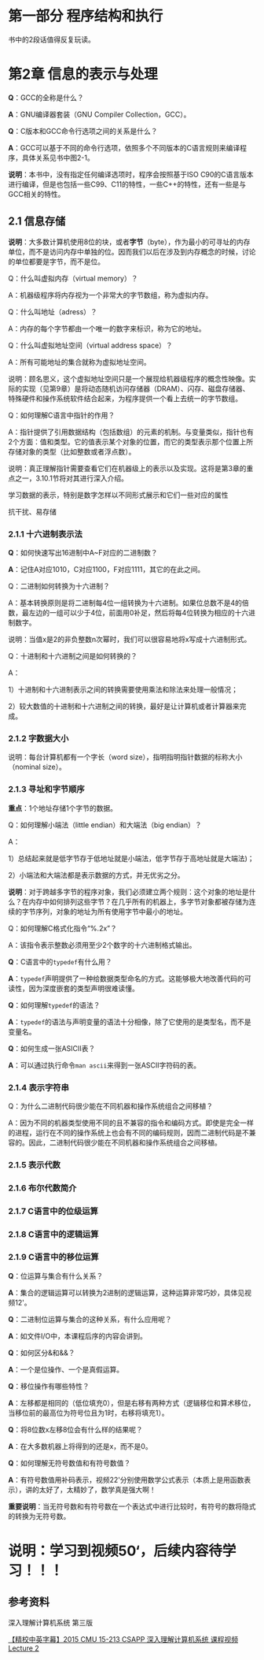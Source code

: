 # 第一部分 程序结构和执行

书中的2段话值得反复玩读。

# 第2章 信息的表示与处理

**Q**：GCC的全称是什么？

**A**：GNU编译器套装（GNU Compiler Collection，GCC）。

**Q**：C版本和GCC命令行选项之间的关系是什么？

**A**：GCC可以基于不同的命令行选项，依照多个不同版本的C语言规则来编译程序，具体关系见书中图2-1。

**说明**：本书中，没有指定任何编译选项时，程序会按照基于ISO C90的C语言版本进行编译，但是也包括一些C99、C11的特性，一些C++的特性，还有一些是与GCC相关的特性。

## 2.1 信息存储

**说明**：大多数计算机使用8位的块，或者**字节**（byte），作为最小的可寻址的内存单位，而不是访问内存中单独的位。因而我们以后在涉及到内存概念的时候，讨论的单位都要是字节，而不是位。

Q：什么叫虚拟内存（virtual memory）？

A：机器级程序将内存视为一个非常大的字节数组，称为虚拟内存。

Q：什么叫地址（adress）？

A：内存的每个字节都由一个唯一的数字来标识，称为它的地址。

Q：什么叫虚拟地址空间（virtual address space）？

A：所有可能地址的集合就称为虚拟地址空间。

说明：顾名思义，这个虚拟地址空间只是一个展现给机器级程序的概念性映像。实际的实现（见第9章）是将动态随机访问存储器（DRAM）、闪存、磁盘存储器、特殊硬件和操作系统软件结合起来，为程序提供一个看上去统一的字节数组。

Q：如何理解C语言中指针的作用？

A：指针提供了引用数据结构（包括数组）的元素的机制。与变量类似，指针也有2个方面：值和类型。它的值表示某个对象的位置，而它的类型表示那个位置上所存储对象的类型（比如整数或者浮点数）。

说明：真正理解指针需要查看它们在机器级上的表示以及实现。这将是第3章的重点之一，3.10.1节将对其进行深入介绍。

学习数据的表示，特别是数字怎样以不同形式展示和它们一些对应的属性

抗干扰、易存储

### 2.1.1 十六进制表示法

**Q**：如何快速写出16进制中A~F对应的二进制数？

**A**：记住A对应1010，C对应1100，F对应1111，其它的在此之间。

Q：二进制如何转换为十六进制？

A：基本转换原则是将二进制每4位一组转换为十六进制。如果位总数不是4的倍数，最左边的一组可以少于4位，前面用0补足，然后将每4位转换为相应的十六进制数字。

说明：当值x是2的非负整数n次幂时，我们可以很容易地将x写成十六进制形式。

Q：十进制和十六进制之间是如何转换的？

A：

1）十进制和十六进制表示之间的转换需要使用乘法和除法来处理一般情况；

2）较大数值的十进制和十六进制之间的转换，最好是让计算机或者计算器来完成。

### 2.1.2 字数据大小

说明：每台计算机都有一个字长（word size），指明指明指针数据的标称大小（nominal size）。

### 2.1.3 寻址和字节顺序

**重点**：1个地址存储1个字节的数据。

Q：如何理解小端法（little endian）和大端法（big endian）？

A：

1）总结起来就是低字节存于低地址就是小端法，低字节存于高地址就是大端法)；

2）小端法和大端法都是表示数据的方式，并无优劣之分。

**说明**：对于跨越多字节的程序对象，我们必须建立两个规则：这个对象的地址是什么？在内存中如何排列这些字节？在几乎所有的机器上，多字节对象都被存储为连续的字节序列，对象的地址为所有使用字节中最小的地址。

Q：如何理解C格式化指令“%.2x”？

A：该指令表示整数必须用至少2个数字的十六进制格式输出。

**Q**：C语言中的`typedef`有什么用？

**A**：`typedef`声明提供了一种给数据类型命名的方式。这能够极大地改善代码的可读性，因为深度嵌套的类型声明很难读懂。

**Q**：如何理解`typedef`的语法？

**A**：`typedef`的语法与声明变量的语法十分相像，除了它使用的是类型名，而不是变量名。

**Q**：如何生成一张ASICII表？

**A**：可以通过执行命令`man ascii`来得到一张ASCII字符码的表。

### 2.1.4 表示字符串

Q：为什么二进制代码很少能在不同机器和操作系统组合之间移植？

A：因为不同的机器类型使用不同的且不兼容的指令和编码方式。即使是完全一样的进程，运行在不同的操作系统上也会有不同的编码规则，因而二进制代码是不兼容的。因此，二进制代码很少能在不同机器和操作系统组合之间移植。

### 2.1.5 表示代数

### 2.1.6 布尔代数简介

### 2.1.7 C语言中的位级运算

### 2.1.8 C语言中的逻辑运算

### 2.1.9 C语言中的移位运算





**Q**：位运算与集合有什么关系？

**A**：集合的逻辑运算可以转换为2进制的逻辑运算，这种运算非常巧妙，具体见视频12'。

**Q**：二进制位运算与集合的这种关系，有什么应用呢？

**A**：如文件I/O中，本课程后序的内容会讲到。

**Q**：如何区分&和&&？

**A**：一个是位操作、一个是真假运算。

**Q**：移位操作有哪些特性？

**A**：左移都是相同的（低位填充0），但是右移有两种方式（逻辑移位和算术移位，当移位前的最高位为符号位且为1时，右移将填充1）。

**Q**：将8位数x左移8位会有什么样的结果呢？

**A**：在大多数机器上将得到的还是x，而不是0。

**Q**：如何理解无符号数值和有符号数值？

**A**：有符号数值用补码表示，视频22'分别使用数学公式表示（本质上是用函数表示），讲的太好了，太精妙了，数学真是强大啊！

**重要说明**：当无符号数和有符号数在一个表达式中进行比较时，有符号的数将隐式的转换为无符号数。

# 说明：学习到视频50‘，后续内容待学习！！！



## 参考资料

深入理解计算机系统 第三版

[【精校中英字幕】2015 CMU 15-213 CSAPP 深入理解计算机系统 课程视频 Lecture 2](https://www.bilibili.com/video/av31289365?p=2 ) 